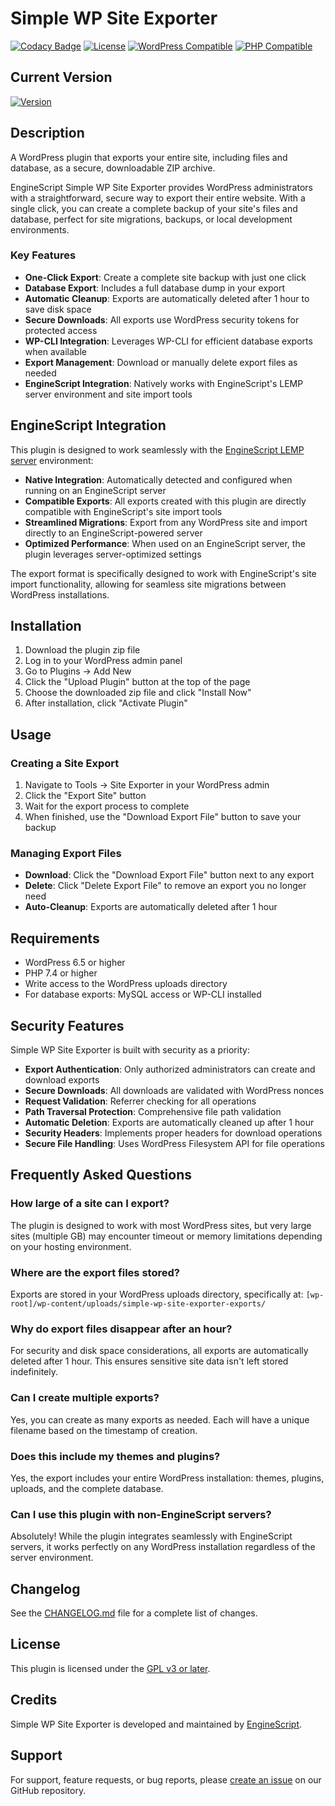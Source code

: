 # Simple WP Site Exporter

[![Codacy Badge](https://app.codacy.com/project/badge/Grade/82faf62ae1df432b89df2d6808b756ea)](https://app.codacy.com/gh/EngineScript/Simple-WP-Site-Exporter/dashboard?utm_source=gh&utm_medium=referral&utm_content=&utm_campaign=Badge_grade)
[![License](https://img.shields.io/badge/License-GPL%20v3-green.svg?logo=gnu)](https://www.gnu.org/licenses/gpl-3.0.html)
[![WordPress Compatible](https://img.shields.io/badge/WordPress-6.5%2B-blue.svg?logo=wordpress)](https://wordpress.org/)
[![PHP Compatible](https://img.shields.io/badge/PHP-7.4%2B-purple.svg?logo=php)](https://www.php.net/)

## Current Version
[![Version](https://img.shields.io/badge/Version-1.8.0-orange.svg?logo=github)](https://github.com/EngineScript/Simple-WP-Site-Exporter/releases/latest/download/simple-wp-site-exporter-1.8.0.zip)

## Description
A WordPress plugin that exports your entire site, including files and database, as a secure, downloadable ZIP archive.

EngineScript Simple WP Site Exporter provides WordPress administrators with a straightforward, secure way to export their entire website. With a single click, you can create a complete backup of your site's files and database, perfect for site migrations, backups, or local development environments.

### Key Features

- **One-Click Export**: Create a complete site backup with just one click
- **Database Export**: Includes a full database dump in your export
- **Automatic Cleanup**: Exports are automatically deleted after 1 hour to save disk space
- **Secure Downloads**: All exports use WordPress security tokens for protected access
- **WP-CLI Integration**: Leverages WP-CLI for efficient database exports when available
- **Export Management**: Download or manually delete export files as needed
- **EngineScript Integration**: Natively works with EngineScript's LEMP server environment and site import tools

## EngineScript Integration

This plugin is designed to work seamlessly with the [EngineScript LEMP server](https://github.com/EngineScript/EngineScript) environment:

- **Native Integration**: Automatically detected and configured when running on an EngineScript server
- **Compatible Exports**: All exports created with this plugin are directly compatible with EngineScript's site import tools
- **Streamlined Migrations**: Export from any WordPress site and import directly to an EngineScript-powered server
- **Optimized Performance**: When used on an EngineScript server, the plugin leverages server-optimized settings

The export format is specifically designed to work with EngineScript's site import functionality, allowing for seamless site migrations between WordPress installations.

## Installation

1. Download the plugin zip file
2. Log in to your WordPress admin panel
3. Go to Plugins → Add New
4. Click the "Upload Plugin" button at the top of the page
5. Choose the downloaded zip file and click "Install Now"
6. After installation, click "Activate Plugin"

## Usage

### Creating a Site Export

1. Navigate to Tools → Site Exporter in your WordPress admin
2. Click the "Export Site" button
3. Wait for the export process to complete
4. When finished, use the "Download Export File" button to save your backup

### Managing Export Files

- **Download**: Click the "Download Export File" button next to any export
- **Delete**: Click "Delete Export File" to remove an export you no longer need
- **Auto-Cleanup**: Exports are automatically deleted after 1 hour

## Requirements

- WordPress 6.5 or higher
- PHP 7.4 or higher
- Write access to the WordPress uploads directory
- For database exports: MySQL access or WP-CLI installed

## Security Features

Simple WP Site Exporter is built with security as a priority:

- **Export Authentication**: Only authorized administrators can create and download exports
- **Secure Downloads**: All downloads are validated with WordPress nonces
- **Request Validation**: Referrer checking for all operations
- **Path Traversal Protection**: Comprehensive file path validation
- **Automatic Deletion**: Exports are automatically cleaned up after 1 hour
- **Security Headers**: Implements proper headers for download operations
- **Secure File Handling**: Uses WordPress Filesystem API for file operations

## Frequently Asked Questions

### How large of a site can I export?

The plugin is designed to work with most WordPress sites, but very large sites (multiple GB) may encounter timeout or memory limitations depending on your hosting environment.

### Where are the export files stored?

Exports are stored in your WordPress uploads directory, specifically at:
`[wp-root]/wp-content/uploads/simple-wp-site-exporter-exports/`

### Why do export files disappear after an hour?

For security and disk space considerations, all exports are automatically deleted after 1 hour. This ensures sensitive site data isn't left stored indefinitely.

### Can I create multiple exports?

Yes, you can create as many exports as needed. Each will have a unique filename based on the timestamp of creation.

### Does this include my themes and plugins?

Yes, the export includes your entire WordPress installation: themes, plugins, uploads, and the complete database.

### Can I use this plugin with non-EngineScript servers?

Absolutely! While the plugin integrates seamlessly with EngineScript servers, it works perfectly on any WordPress installation regardless of the server environment.

## Changelog

See the [CHANGELOG.md](CHANGELOG.md) file for a complete list of changes.

## License

This plugin is licensed under the [GPL v3 or later](https://www.gnu.org/licenses/gpl-3.0.html).

## Credits

Simple WP Site Exporter is developed and maintained by [EngineScript](https://github.com/EngineScript/EngineScript).

## Support

For support, feature requests, or bug reports, please [create an issue](https://github.com/EngineScript/Simple-WP-Site-Exporter/issues) on our GitHub repository.
